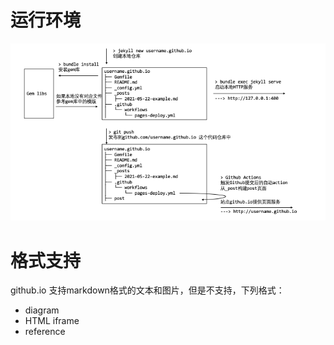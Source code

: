# 运行环境



![](./2021-05-23-how-to-build-this-site.png)



# 格式支持

github.io 支持markdown格式的文本和图片，但是不支持，下列格式：

- diagram
- HTML iframe
- reference







